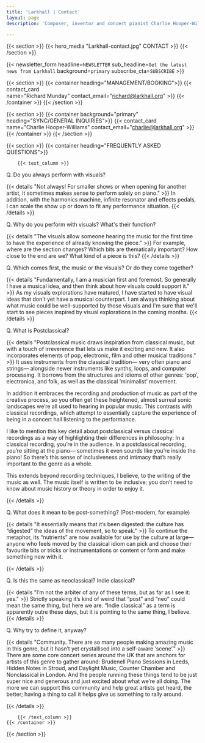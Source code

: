 ```yaml
---
title: 'Larkhall | Contact'
layout: page
description: 'Composer, inventor and concert pianist Charlie Hooper-Williams uses custom-built machines to create new sounds and visuals that accent, highlight and accompany his stirring, beautiful performances. Originally from Chicago, he has made his home in the UK for the last decade, spending time in London, Cambridge, Bath and Bristol.'

---
```


{{< section >}}
    {{< hero_media "Larkhall-contact.jpg" CONTACT >}}
{{< /section >}}

{{< newsletter_form headline=`NEWSLETTER` sub_headline=`Get the latest news from Larkhall` background=`primary` subscribe_cta=`SUBSCRIBE` >}}

{{< section >}}
    {{< container heading="MANAGEMENT/BOOKING">}}
        {{< contact_card    
                name="Richard Munday"
                contact_email="richard@larkhall.org" >}}
    {{< /container >}}
{{< /section >}}

{{< section >}}
    {{< container background="primary" heading="SYNC/GENERAL INQUIRIES">}}
        {{< contact_card    
                name="Charlie Hooper-Williams"
                contact_email="charlie@larkhall.org" >}}
    {{< /container >}}
{{< /section >}}

{{< section >}}
    {{< container heading="FREQUENTLY ASKED QUESTIONS">}}

        {{< text_column >}}

Q. Do you always perform with visuals?


{{< details "Not always! For smaller shows or when opening for another artist, it sometimes makes sense to perform solely on piano." >}}
In addition, with the harmonics machine, infinite resonator and effects pedals, I can scale the show up or down to fit any performance situation.
{{< /details >}}

Q. Why do you perform with visuals? What's their function?

{{< details "The visuals allow someone hearing the music for the first time to have the experience of already knowing the piece." >}}
For example, where are the section changes? Which bits are thematically important? How close to the end are we? What kind of a piece is this?
{{< /details >}}

Q. Which comes first, the music or the visuals? Or do they come together?

{{< details "Fundamentally, I am a musician first and foremost. So generally I have a musical idea, and then think about how visuals could support it." >}}
As my visuals explorations have matured, I have started to have visual ideas that don't yet have a musical counterpart. I am always thinking about what music could be well-supported by those visuals and I'm sure that we'll start to see pieces inspired by visual explorations in the coming months.
{{< /details >}}


Q. What is Postclassical?

{{< details "Postclassical music draws inspiration from classical music, but with a touch of irreverence that lets us make it exciting and new. It also incorporates elements of pop, electronic, film and other musical traditions." >}}
It uses instruments from the classical tradition— very often piano and strings— alongside newer instruments like synths, loops, and computer processing. It borrows from the structures and idioms of other genres: ‘pop’, electronica, and folk, as well as the classical ‘minimalist’ movement.

In addition it embraces the recording and production of music as part of the creative process, so you often get these heightened, almost surreal sonic landscapes we’re all used to hearing in popular music. This contrasts with classical recordings, which attempt to essentially capture the experience of being in a concert hall listening to the performance.

I like to mention this key detail about postclassical versus classical recordings as a way of highlighting their differences in philosophy: In a classical recording, you’re in the audience. In a postclassical recording, you’re sitting at the piano— sometimes it even sounds like you’re inside the piano! So there’s this sense of inclusiveness and intimacy that’s really important to the genre as a whole.

This extends beyond recording techniques, I believe, to the writing of the music as well. The music itself is written to be inclusive; you don’t need to know about music history or theory in order to enjoy it.

{{< /details >}}

Q. What does it mean to be post-something? (Post-modern, for example)

{{< details "It essentially means that it’s been digested: the culture has “digested” the ideas of the movement, so to speak." >}}
To continue the metaphor, its “nutrients” are now available for use by the culture at large— anyone who feels moved by the classical idiom can pick and choose their favourite bits or tricks or instrumentations or content or form and make something new with it.

{{< /details >}}

Q. Is this the same as neoclassical? Indie classical?

{{< details "I’m not the arbiter of any of these terms, but as far as I see it: yes." >}}
Strictly speaking it’s kind of weird that “post” and “neo” could mean the same thing, but here we are. “Indie classical” as a term is apparently outre these days, but it is pointing to the same thing, I believe.
{{< /details >}}

Q. Why try to define it, anyway?

{{< details "Community. There are so many people making amazing music in this genre, but it hasn’t yet crystallised into a self-aware ‘scene’." >}}
There are some core concert series around the UK that are anchors for artists of this genre to gather around: Brudenell Piano Sessions in Leeds, Hidden Notes in Stroud, and Daylight Music, Counter Chamber and Nonclassical in London. And the people running these things tend to be just super nice and generous and just excited about what we’re all doing. The more we can support this community and help great artists get heard, the better; having a thing to call it helps give us something to rally around.

{{< /details >}}

        {{< /text_column >}}
    {{< /container >}}
{{< /section >}}